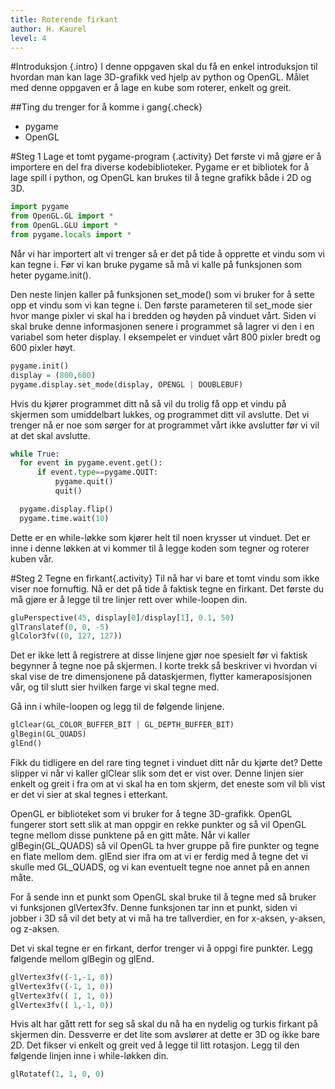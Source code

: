 ```yaml
---
title: Roterende firkant
author: H. Kaurel
level: 4
---
```

#Introduksjon {.intro}
I denne oppgaven skal du få en enkel introduksjon til hvordan man kan lage 3D-grafikk ved hjelp av python og OpenGL. Målet med denne oppgaven er å lage en kube som roterer, enkelt og greit.

##Ting du trenger for å komme i gang{.check}
+ pygame
+ OpenGL

#Steg 1 Lage et tomt pygame-program {.activity}
Det første vi må gjøre er å importere en del fra diverse kodebiblioteker. Pygame er et bibliotek for å lage spill i python, og OpenGL kan brukes til å tegne grafikk både i 2D og 3D.

```python
import pygame
from OpenGL.GL import *
from OpenGL.GLU import *
from pygame.locals import *
```

Når vi har importert alt vi trenger så er det på tide å opprette et vindu som vi kan tegne i. Før vi kan bruke pygame så må vi kalle på funksjonen som heter pygame.init().

Den neste linjen kaller på funksjonen set_mode() som vi bruker for å sette opp et vindu som vi kan tegne i. Den første parameteren til set_mode sier hvor mange pixler vi skal ha i bredden og høyden på vinduet vårt. Siden vi skal bruke denne informasjonen senere i programmet så lagrer vi den i en variabel som heter display. I eksempelet er vinduet vårt 800 pixler bredt og 600 pixler høyt.

```python
pygame.init()
display = (800,600)
pygame.display.set_mode(display, OPENGL | DOUBLEBUF)
```

Hvis du kjører programmet ditt nå så vil du trolig få opp et vindu på skjermen som umiddelbart lukkes, og programmet ditt vil avslutte. Det vi trenger nå er noe som sørger for at programmet vårt ikke avslutter før vi vil at det skal avslutte.

```python
while True:
  for event in pygame.event.get():
      if event.type==pygame.QUIT:
          pygame.quit()
          quit()

  pygame.display.flip()
  pygame.time.wait(10)
```

Dette er en while-løkke som kjører helt til noen krysser ut vinduet. Det er inne i denne løkken at vi kommer til å legge koden som tegner og roterer kuben vår.  

#Steg 2 Tegne en firkant{.activity}
Til nå har vi bare et tomt vindu som ikke viser noe fornuftig. Nå er det på tide å faktisk tegne en firkant. Det første du må gjøre er å legge til tre linjer rett over while-loopen din.

```python
gluPerspective(45, display[0]/display[1], 0.1, 50)
glTranslatef(0, 0, -5)
glColor3fv((0, 127, 127))
```

Det er ikke lett å registrere at disse linjene gjør noe spesielt før vi faktisk begynner å tegne noe på skjermen. I korte trekk så beskriver vi hvordan vi skal vise de tre dimensjonene på dataskjermen, flytter kameraposisjonen vår, og til slutt sier hvilken farge vi skal tegne med.

Gå inn i while-loopen og legg til de følgende linjene.

```python
glClear(GL_COLOR_BUFFER_BIT | GL_DEPTH_BUFFER_BIT)
glBegin(GL_QUADS)
glEnd()
```

Fikk du tidligere en del rare ting tegnet i vinduet ditt når du kjørte det? Dette slipper vi når vi kaller glClear slik som det er vist over. Denne linjen sier enkelt og greit i fra om at vi skal ha en tom skjerm, det eneste som vil bli vist er det vi sier at skal tegnes i etterkant.

OpenGL er biblioteket som vi bruker for å tegne 3D-grafikk. OpenGL fungerer stort sett slik at man oppgir en rekke punkter og så vil OpenGL tegne mellom disse punktene på en gitt måte. Når vi kaller glBegin(GL_QUADS) så vil OpenGL ta hver gruppe på fire punkter og tegne en flate mellom dem. glEnd sier ifra om at vi er ferdig med å tegne det vi skulle med GL_QUADS, og vi kan eventuelt tegne noe annet på en annen måte.

For å sende inn et punkt som OpenGL skal bruke til å tegne med så bruker vi funksjonen glVertex3fv. Denne funksjonen tar inn et punkt, siden vi jobber i 3D så vil det bety at vi må ha tre tallverdier, en for x-aksen, y-aksen, og z-aksen.

Det vi skal tegne er en firkant, derfor trenger vi å oppgi fire punkter. Legg følgende mellom glBegin og glEnd.

```python
glVertex3fv((-1,-1, 0))
glVertex3fv((-1, 1, 0))
glVertex3fv(( 1, 1, 0))
glVertex3fv(( 1,-1, 0))
```

Hvis alt har gått rett for seg så skal du nå ha en nydelig og turkis firkant på skjermen din. Dessverre er det lite som avslører at dette er 3D og ikke bare 2D. Det fikser vi enkelt og greit ved å legge til litt rotasjon. Legg til den følgende linjen inne i while-løkken din.

```python
glRotatef(1, 1, 0, 0)
```
